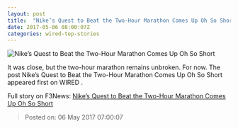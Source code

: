 ```yaml
---
layout: post
title:  "Nike’s Quest to Beat the Two-Hour Marathon Comes Up Oh So Short"
date: 2017-05-06 08:00:07Z
categories: wired-top-stories
---
```


![Nike’s Quest to Beat the Two-Hour Marathon Comes Up Oh So Short](https://www.wired.com/wp-content/uploads/2017/05/CaitOppermann_2017_05_06_WIRED_Nike_Milan_DSC9078-1200x630-e1494054615490.jpg)

It was close, but the two-hour marathon remains unbroken. For now. The post Nike’s Quest to Beat the Two-Hour Marathon Comes Up Oh So Short appeared first on WIRED .


Full story on F3News: [Nike’s Quest to Beat the Two-Hour Marathon Comes Up Oh So Short](http://www.f3nws.com/n/NXk4AC)

> Posted on: 06 May 2017 07:00:07
